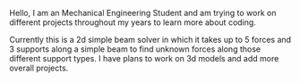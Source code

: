 Hello, I am an Mechanical Engineering Student and am trying to work on
different projects throughout my years to learn more about coding.

Currently this is a 2d simple beam solver in which it takes up to 5 forces
and 3 supports along a simple beam to find unknown forces along those different
support types. I have plans to work on 3d models and add more overall projects.
